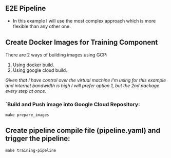 ## E2E Pipeline

* In this example I will use the most complex approach which is more flexible than any other one.

## Create Docker Images for Training Component

There are 2 ways of building images using GCP:

1. Using docker build.
2. Using google cloud build.

*Given that I have control over the virtual machine I'm using for this example and internet bandwidth is high I will prefer option 1, but the 2nd package every step at once.*

### `Build and Push image into **Google Cloud Repository**:

```
make prepare_images
```

## Create pipeline compile file (pipeline.yaml) and trigger the pipeline:

```
make training-pipeline
```